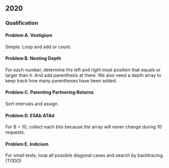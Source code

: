 ## 2020

### Qualification

#### Problem A. Vestigium

Simple. Loop and add or count.

#### Problem B. Nesting Depth

For each number, determine the left and right most position that equals or larger than it. And add parenthesis at there. We also need a depth array to keep track how many parentheses have been added.

#### Problem C. Parenting Partnering Returns

Sort intervals and assign.

#### Problem D. ESAb ATAd

For B = 10, collect each bits because the array will never change during 10 requests.

#### Problem E. Indicium

For small tests, loop all possible diagonal cases and search by backtracing.
(TODO)
